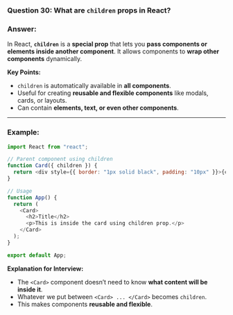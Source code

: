 
### **Question 30:** What are `children` props in React?

### **Answer:**

In React, **`children`** is a **special prop** that lets you **pass components or elements inside another component**.
It allows components to **wrap other components** dynamically.

**Key Points:**

* `children` is automatically available in **all components**.
* Useful for creating **reusable and flexible components** like modals, cards, or layouts.
* Can contain **elements, text, or even other components**.

---

### **Example:**

```javascript
import React from "react";

// Parent component using children
function Card({ children }) {
  return <div style={{ border: "1px solid black", padding: "10px" }}>{children}</div>;
}

// Usage
function App() {
  return (
    <Card>
      <h2>Title</h2>
      <p>This is inside the card using children prop.</p>
    </Card>
  );
}

export default App;
```

**Explanation for Interview:**

* The `<Card>` component doesn’t need to know **what content will be inside it**.
* Whatever we put between `<Card> ... </Card>` becomes `children`.
* This makes components **reusable and flexible**.

